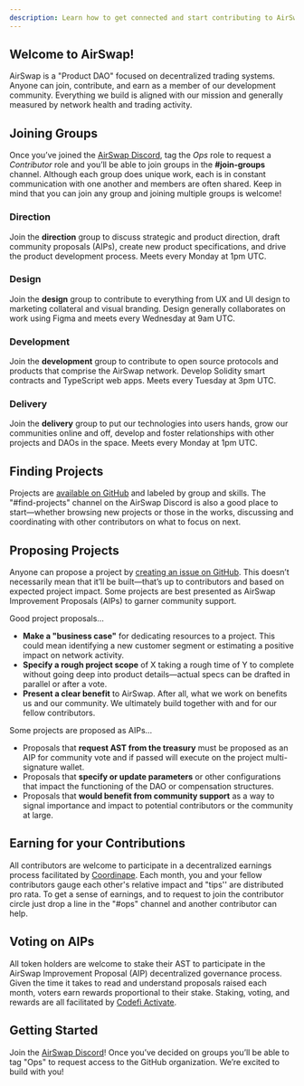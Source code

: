 ```yaml
---
description: Learn how to get connected and start contributing to AirSwap
---
```


## Welcome to AirSwap!

AirSwap is a "Product DAO" focused on decentralized trading systems. Anyone can join, contribute, and earn as a member of our development community. Everything we build is aligned with our mission and generally measured by network health and trading activity.

## Joining Groups

Once you’ve joined the [AirSwap Discord](https://chat.airswap.io/), tag the _Ops_ role to request a _Contributor_ role and you’ll be able to join groups in the **#join-groups** channel. Although each group does unique work, each is in constant communication with one another and members are often shared. Keep in mind that you can join any group and joining multiple groups is welcome!

### Direction

Join the **direction** group to discuss strategic and product direction, draft community proposals (AIPs), create new product specifications, and drive the product development process. Meets every Monday at 1pm UTC.

### Design

Join the **design** group to contribute to everything from UX and UI design to marketing collateral and visual branding. Design generally collaborates on work using Figma and meets every Wednesday at 9am UTC.

### Development

Join the **development** group to contribute to open source protocols and products that comprise the AirSwap network. Develop Solidity smart contracts and TypeScript web apps. Meets every Tuesday at 3pm UTC.

### Delivery

Join the **delivery** group to put our technologies into users hands, grow our communities online and off, develop and foster relationships with other projects and DAOs in the space. Meets every Monday at 1pm UTC.

## Finding Projects

Projects are [available on GitHub](https://github.com/orgs/airswap/projects/7) and labeled by group and skills. The "#find-projects" channel on the AirSwap Discord is also a good place to start—whether browsing new projects or those in the works, discussing and coordinating with other contributors on what to focus on next.

## Proposing Projects

Anyone can propose a project by [creating an issue on GitHub](https://github.com/airswap/airswap-projects/issues). This doesn’t necessarily mean that it’ll be built—that’s up to contributors and based on expected project impact. Some projects are best presented as AirSwap Improvement Proposals (AIPs) to garner community support.

Good project proposals…

- **Make a "business case"** for dedicating resources to a project. This could mean identifying a new customer segment or estimating a positive impact on network activity.
- **Specify a rough project scope** of X taking a rough time of Y to complete without going deep into product details—actual specs can be drafted in parallel or after a vote.
- **Present a clear benefit** to AirSwap. After all, what we work on benefits us and our community. We ultimately build together with and for our fellow contributors.

Some projects are proposed as AIPs…

- Proposals that **request AST from the treasury** must be proposed as an AIP for community vote and if passed will execute on the project multi-signature wallet.
- Proposals that **specify or update parameters** or other configurations that impact the functioning of the DAO or compensation structures.
- Proposals that **would benefit from community support** as a way to signal importance and impact to potential contributors or the community at large.

## Earning for your Contributions

All contributors are welcome to participate in a decentralized earnings process facilitated by [Coordinape](https://coordinape.com/). Each month, you and your fellow contributors gauge each other's relative impact and "tips'' are distributed pro rata. To get a sense of earnings, and to request to join the contributor circle just drop a line in the "#ops" channel and another contributor can help.

## Voting on AIPs

All token holders are welcome to stake their AST to participate in the AirSwap Improvement Proposal (AIP) decentralized governance process. Given the time it takes to read and understand proposals raised each month, voters earn rewards proportional to their stake. Staking, voting, and rewards are all facilitated by [Codefi Activate](https://activate.codefi.network/staking/airswap/governance).

## Getting Started

Join the [AirSwap Discord](https://chat.airswap.io/)! Once you’ve decided on groups you’ll be able to tag "Ops" to request access to the GitHub organization. We’re excited to build with you!

